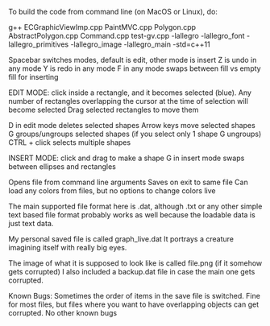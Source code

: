 To build the code from command line (on MacOS or Linux), do:

g++ ECGraphicViewImp.cpp PaintMVC.cpp Polygon.cpp AbstractPolygon.cpp Command.cpp test-gv.cpp -lallegro -lallegro_font -lallegro_primitives -lallegro_image -lallegro_main -std=c++11

Spacebar switches modes, default is edit, other mode is insert
Z is undo in any mode
Y is redo in any mode
F in any mode swaps between fill vs empty fill for inserting

EDIT MODE:
click inside a rectangle, and it becomes selected (blue). 
Any number of rectangles overlapping the cursor at the time of selection will become selected
Drag selected rectangles to move them

D in edit mode deletes selected shapes
Arrow keys move selected shapes
G groups/ungroups selected shapes (if you select only 1 shape G ungroups)
CTRL + click selects multiple shapes

INSERT MODE:
click and drag to make a shape
G in insert mode swaps between ellipses and rectangles

Opens file from command line arguments
Saves on exit to same file
Can load any colors from files, but no options to change colors live

The main supported file format here is .dat, although .txt 
or any other simple text based file format probably works as well because 
the loadable data is just text data.

My personal saved file is called graph_live.dat 
It portrays a creature imagining itself with really big eyes.

The image of what it is supposed to look like is called file.png (if it somehow gets corrupted)
I also included a backup.dat file in case the main one gets corrupted.

Known Bugs: 
Sometimes the order of items in the save file is switched. 
Fine for most files, but files where you want to have overlapping objects can get corrupted.
No other known bugs







